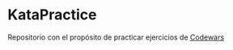 # KataPractice

Repositorio con el propósito de practicar ejercicios de [Codewars](https://www.codewars.com/)
